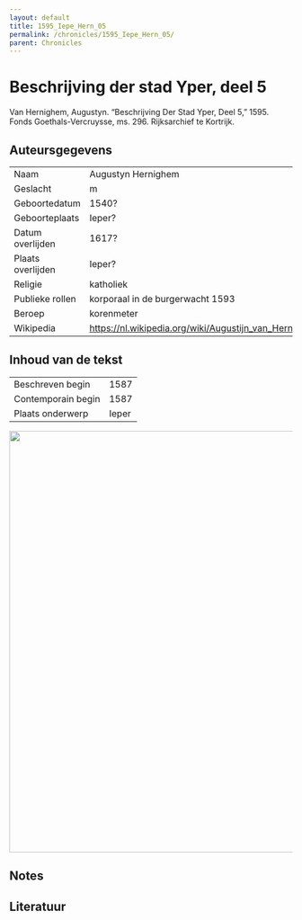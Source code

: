 ```yaml
---
layout: default
title: 1595_Iepe_Hern_05
permalink: /chronicles/1595_Iepe_Hern_05/
parent: Chronicles
--- 
```



# Beschrijving der stad Yper, deel 5 

Van Hernighem, Augustyn. “Beschrijving Der Stad Yper, Deel 5,” 1595. Fonds Goethals-Vercruysse, ms. 296. Rijksarchief te Kortrijk. 

## Auteursgegevens 

| | | 
| --------------- | --------------- | 
| Naam | Augustyn Hernighem | 
| Geslacht | m | 
| Geboortedatum | 1540? | 
| Geboorteplaats | Ieper? | 
| Datum overlijden | 1617? | 
| Plaats overlijden | Ieper? | 
| Religie | katholiek | 
| Publieke rollen | korporaal in de burgerwacht 1593 | 
| Beroep | korenmeter | 
| Wikipedia | https://nl.wikipedia.org/wiki/Augustijn_van_Hernighem | 

## Inhoud van de tekst 

| | | 
| --------------- | --------------- | 
| Beschreven begin | 1587 | 
| Contemporain begin | 1587 | 
| Plaats onderwerp | Ieper | 

[<img src="..\..\barplots_chronicles\1595_Iepe_Hern_05.jpg" width="750"/>](..\..\barplots_chronicles\1595_Iepe_Hern_05.jpg) 

## Notes 

## Literatuur 

